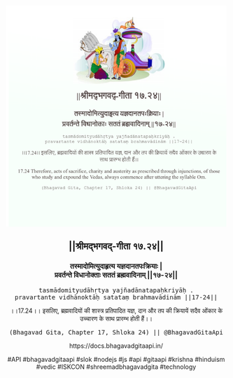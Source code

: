 <img src="../../asset/BG_17_24.png"/>
<center><h2>||श्रीमद्‍भगवद्‍-गीता १७.२४||</h2>
<h3>तस्मादोमित्युदाहृत्य यज्ञदानतपःक्रियाः |<br/>प्रवर्तन्ते विधानोक्ताः सततं ब्रह्मवादिनाम् ||१७-२४||</h3>
<pre>tasmādomityudāhṛtya yajñadānatapaḥkriyāḥ .<br/>pravartante vidhānoktāḥ satataṃ brahmavādinām ||17-24||</pre>
<p>।।17.24।। इसलिए, ब्रह्मवादियों की शास्त्र प्रतिपादित यज्ञ, दान और तप की क्रियायें सदैव ओंकार के उच्चारण के साथ प्रारम्भ होती हैं।।</p>
<pre>(Bhagavad Gita, Chapter 17, Shloka 24) || @BhagavadGitaApi</pre><p>https://docs.bhagavadgitaapi.in/</p><p>#API #bhagavadgitaapi #slok #nodejs #js #api #gitaapi #krishna #hinduism #vedic #ISKCON #shreemadbhagavadgita #technology</p></center>